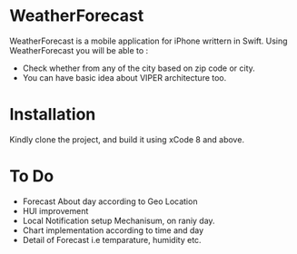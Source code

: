#  WeatherForecast


WeatherForecast is a mobile application for iPhone writtern in Swift.
Using WeatherForecast you will be able to :
* Check whether from any of the city based on zip code or city.
* You can have basic idea about VIPER architecture too.

Installation
========================
Kindly clone the project, and build it using xCode 8 and above.


To Do
========================
*  Forecast About day according to Geo Location
*  HUI improvement
*  Local Notification setup Mechanisum, on raniy day.
*  Chart implementation according to time and day
*  Detail of Forecast i.e temparature, humidity etc.






